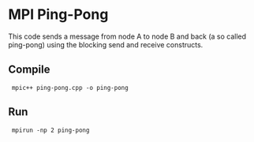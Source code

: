 # MPI Ping-Pong

This code sends a message from node A to node B and back (a so called ping-pong) using the blocking send and receive constructs.

## Compile

```shell
 mpic++ ping-pong.cpp -o ping-pong
```

## Run
```shell
 mpirun -np 2 ping-pong
```
